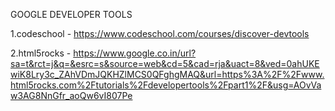 GOOGLE DEVELOPER TOOLS

1.codeschool - https://www.codeschool.com/courses/discover-devtools

2.html5rocks - https://www.google.co.in/url?sa=t&rct=j&q=&esrc=s&source=web&cd=5&cad=rja&uact=8&ved=0ahUKEwiK8Lry3c_ZAhVDmJQKHZlMCS0QFghgMAQ&url=https%3A%2F%2Fwww.html5rocks.com%2Ftutorials%2Fdevelopertools%2Fpart1%2F&usg=AOvVaw3AG8NnGfr_aoQw6vI807Pe
